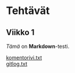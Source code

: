 # Tehtävät
## Viikko 1
*Tämä* on **Markdown**-testi.

[komentorivi.txt](https://github.com/osekeranen/ot-harjoitustyo/blob/master/laskarit/viikko1/komentorivi.txt)  
[gitlog.txt](https://github.com/osekeranen/ot-harjoitustyo/blob/master/laskarit/viikko1/gitlog.txt)  
